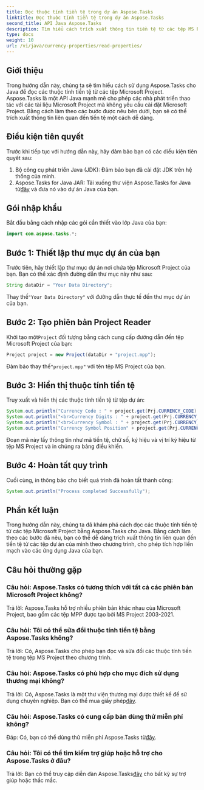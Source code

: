 ```yaml
---
title: Đọc thuộc tính tiền tệ trong dự án Aspose.Tasks
linktitle: Đọc thuộc tính tiền tệ trong dự án Aspose.Tasks
second_title: API Java Aspose.Tasks
description: Tìm hiểu cách trích xuất thông tin tiền tệ từ các tệp MS Project bằng Aspose.Tasks cho Java. Hướng dẫn từng bước được cung cấp.
type: docs
weight: 10
url: /vi/java/currency-properties/read-properties/
---
```

## Giới thiệu
Trong hướng dẫn này, chúng ta sẽ tìm hiểu cách sử dụng Aspose.Tasks cho Java để đọc các thuộc tính tiền tệ từ các tệp Microsoft Project. Aspose.Tasks là một API Java mạnh mẽ cho phép các nhà phát triển thao tác với các tài liệu Microsoft Project mà không yêu cầu cài đặt Microsoft Project. Bằng cách làm theo các bước được nêu bên dưới, bạn sẽ có thể trích xuất thông tin liên quan đến tiền tệ một cách dễ dàng.
## Điều kiện tiên quyết
Trước khi tiếp tục với hướng dẫn này, hãy đảm bảo bạn có các điều kiện tiên quyết sau:
1. Bộ công cụ phát triển Java (JDK): Đảm bảo bạn đã cài đặt JDK trên hệ thống của mình.
2.  Aspose.Tasks for Java JAR: Tải xuống thư viện Aspose.Tasks for Java từ[đây](https://releases.aspose.com/tasks/java/) và đưa nó vào dự án Java của bạn.
## Gói nhập khẩu
Bắt đầu bằng cách nhập các gói cần thiết vào lớp Java của bạn:
```java
import com.aspose.tasks.*;
```
## Bước 1: Thiết lập thư mục dự án của bạn
Trước tiên, hãy thiết lập thư mục dự án nơi chứa tệp Microsoft Project của bạn. Bạn có thể xác định đường dẫn thư mục này như sau:
```java
String dataDir = "Your Data Directory";
```
 Thay thế`"Your Data Directory"` với đường dẫn thực tế đến thư mục dự án của bạn.
## Bước 2: Tạo phiên bản Project Reader
 Khởi tạo một`Project` đối tượng bằng cách cung cấp đường dẫn đến tệp Microsoft Project của bạn:
```java
Project project = new Project(dataDir + "project.mpp");
```
 Đảm bảo thay thế`"project.mpp"` với tên tệp MS Project của bạn.
## Bước 3: Hiển thị thuộc tính tiền tệ
Truy xuất và hiển thị các thuộc tính tiền tệ từ tệp dự án:
```java
System.out.println("Currency Code : " + project.get(Prj.CURRENCY_CODE).toString());
System.out.println("<br>Currency Digits : " + project.get(Prj.CURRENCY_DIGITS).toString());
System.out.println("<br>Currency Symbol : " + project.get(Prj.CURRENCY_SYMBOL).toString());
System.out.println("Currency Symbol Position" + project.get(Prj.CURRENCY_SYMBOL_POSITION).toString());
```
Đoạn mã này lấy thông tin như mã tiền tệ, chữ số, ký hiệu và vị trí ký hiệu từ tệp MS Project và in chúng ra bảng điều khiển.
## Bước 4: Hoàn tất quy trình
Cuối cùng, in thông báo cho biết quá trình đã hoàn tất thành công:
```java
System.out.println("Process completed Successfully");
```
## Phần kết luận
Trong hướng dẫn này, chúng ta đã khám phá cách đọc các thuộc tính tiền tệ từ các tệp Microsoft Project bằng Aspose.Tasks cho Java. Bằng cách làm theo các bước đã nêu, bạn có thể dễ dàng trích xuất thông tin liên quan đến tiền tệ từ các tệp dự án của mình theo chương trình, cho phép tích hợp liền mạch vào các ứng dụng Java của bạn.
## Câu hỏi thường gặp
### Câu hỏi: Aspose.Tasks có tương thích với tất cả các phiên bản Microsoft Project không?
Trả lời: Aspose.Tasks hỗ trợ nhiều phiên bản khác nhau của Microsoft Project, bao gồm các tệp MPP được tạo bởi MS Project 2003-2021.
### Câu hỏi: Tôi có thể sửa đổi thuộc tính tiền tệ bằng Aspose.Tasks không?
Trả lời: Có, Aspose.Tasks cho phép bạn đọc và sửa đổi các thuộc tính tiền tệ trong tệp MS Project theo chương trình.
### Câu hỏi: Aspose.Tasks có phù hợp cho mục đích sử dụng thương mại không?
 Trả lời: Có, Aspose.Tasks là một thư viện thương mại được thiết kế để sử dụng chuyên nghiệp. Bạn có thể mua giấy phép[đây](https://purchase.aspose.com/buy).
### Câu hỏi: Aspose.Tasks có cung cấp bản dùng thử miễn phí không?
 Đáp: Có, bạn có thể dùng thử miễn phí Aspose.Tasks từ[đây](https://releases.aspose.com/).
### Câu hỏi: Tôi có thể tìm kiếm trợ giúp hoặc hỗ trợ cho Aspose.Tasks ở đâu?
 Trả lời: Bạn có thể truy cập diễn đàn Aspose.Tasks[đây](https://forum.aspose.com/c/tasks/15) cho bất kỳ sự trợ giúp hoặc thắc mắc.